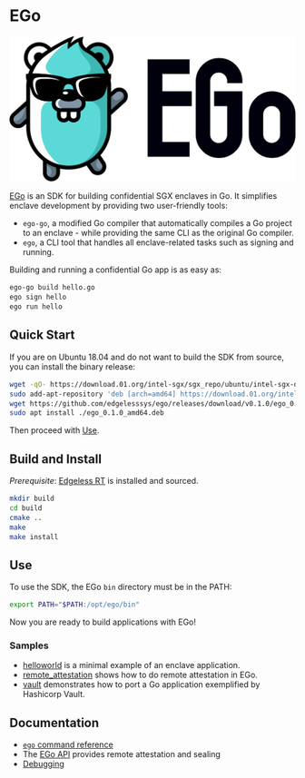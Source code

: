 # EGo
![EGo logo](doc/logo.svg)

[EGo](https://ego.dev) is an SDK for building confidential SGX enclaves in Go. It simplifies enclave development by providing two user-friendly tools:
* `ego-go`, a modified Go compiler that automatically compiles a Go project to an enclave - while providing the same CLI as the original Go compiler.
* `ego`, a CLI tool that handles all enclave-related tasks such as signing and running.

Building and running a confidential Go app is as easy as:
```sh
ego-go build hello.go
ego sign hello
ego run hello
```

## Quick Start
If you are on Ubuntu 18.04 and do not want to build the SDK from source, you can install the binary release:
```bash
wget -qO- https://download.01.org/intel-sgx/sgx_repo/ubuntu/intel-sgx-deb.key | sudo apt-key add
sudo add-apt-repository 'deb [arch=amd64] https://download.01.org/intel-sgx/sgx_repo/ubuntu bionic main'
wget https://github.com/edgelesssys/ego/releases/download/v0.1.0/ego_0.1.0_amd64.deb
sudo apt install ./ego_0.1.0_amd64.deb
```
Then proceed with [Use](#use).

## Build and Install
*Prerequisite*: [Edgeless RT](https://github.com/edgelesssys/edgelessrt) is installed and sourced.

```sh
mkdir build
cd build
cmake ..
make
make install
```

## Use
To use the SDK, the EGo `bin` directory must be in the PATH:
```sh
export PATH="$PATH:/opt/ego/bin"
```
Now you are ready to build applications with EGo!

### Samples
* [helloworld](samples/helloworld) is a minimal example of an enclave application.
* [remote_attestation](samples/remote_attestation) shows how to do remote attestation in EGo.
* [vault](samples/vault) demonstrates how to port a Go application exemplified by Hashicorp Vault.

## Documentation
* [`ego` command reference](doc/ego_cli.md)
* The [EGo API](https://pkg.go.dev/github.com/edgelesssys/ertgolib) provides remote attestation and sealing
* [Debugging](doc/debugging.md)
